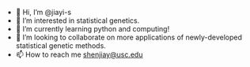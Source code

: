- 👋 Hi, I’m @jiayi-s
- 👀 I’m interested in statistical genetics. 
- 🌱 I’m currently learning python and computing! 
- 💞️ I’m looking to collaborate on more applications of newly-developed statistical genetic methods.
- 📫 How to reach me shenjiay@usc.edu

<!---
jiayi-s/jiayi-s is a ✨ special ✨ repository because its `README.md` (this file) appears on your GitHub profile.
You can click the Preview link to take a look at your changes.
--->
